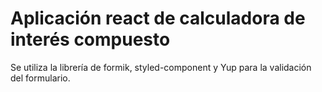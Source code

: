 # Aplicación react de calculadora de interés compuesto

Se utiliza la librería de formik, styled-component y Yup para la validación del formulario.
